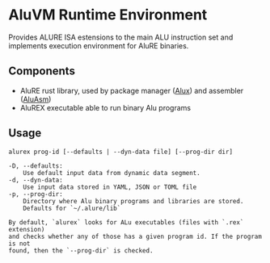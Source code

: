 # AluVM Runtime Environment

Provides ALURE ISA estensions to the main ALU instruction set and implements
execution environment for AluRE binaries.

## Components

- AluRE rust library, used by package manager ([Alux]) and assembler ([AluAsm])
- AluREX executable able to run binary Alu programs

## Usage

```
alurex prog-id [--defaults | --dyn-data file] [--prog-dir dir]

-D, --defaults:
    Use default input data from dynamic data segment.
-d, --dyn-data:
    Use input data stored in YAML, JSON or TOML file
-p, --prog-dir:
    Directory where Alu binary programs and libraries are stored.
    Defaults for `~/.alure/lib`

By default, `alurex` looks for ALu executables (files with `.rex` extension)
and checks whether any of those has a given program id. If the program is not 
found, then the `--prog-dir` is checked.
```

[Alux]: https://github.com/pandoracore/alux
[AluAsm]: https://github.com/pandoracore/aluasm
